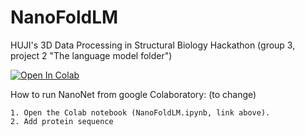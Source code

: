 # NanoFoldLM
HUJI's 3D Data Processing in Structural Biology Hackathon (group 3, project 2 "The language model folder")


[![Open In Colab](https://colab.research.google.com/assets/colab-badge.svg)](https://colab.research.google.com/github/YaadLuria/NanoFoldLM/blob/main/TheLanguageModelFolder.ipynb)


How to run NanoNet from google Colaboratory: (to change)

    1. Open the Colab notebook (NanoFoldLM.ipynb, link above).
    2. Add protein sequence

